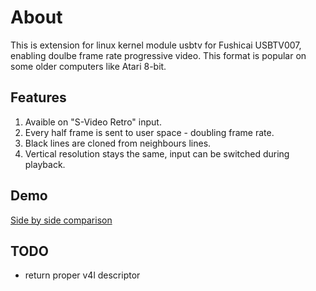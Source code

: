 # About

This is extension for linux kernel module usbtv for Fushicai USBTV007, enabling doulbe frame rate progressive video.
This format is popular on some older computers like Atari 8-bit.

## Features

1) Avaible on "S-Video Retro" input.
2) Every half frame is sent to user space - doubling frame rate.
3) Black lines are cloned from neighbours lines.
4) Vertical resolution stays the same, input can be switched during playback.

## Demo

[Side by side comparison](https://www.youtube.com/watch?v=yuwyNnCaOAk)

## TODO

* return proper v4l descriptor
